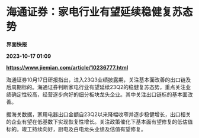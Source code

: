 # 海通证券：家电行业有望延续稳健复苏态势
**界面快报**

**2023-10-17 01:09**

**https://www.jiemian.com/article/10236777.html**

海通证券10月17日研报指出，进入23Q3业绩披露期，关注基本面改善的出口链及后周期标的。海通证券判断家电行业有望延续23Q2的稳健复苏态势，重点关注业绩确定性较高，经营逐步向好的细分板块龙头企业。其中关注出口链标的基本面改善。

据海关数据，家用电器出口金额自23Q2以来降幅收窄并逐步稳健增长，出口相关的企业有望在低基数下实现恢复性增长。关注政策催化下基本面有望修复的低估值标的。竣工持续向好，厨电及白电龙头业绩及估值有望修复。